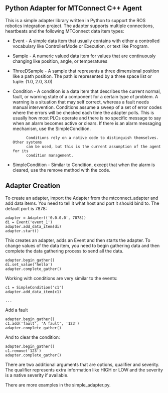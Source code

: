 Python Adapter for MTConnect C++ Agent
-------

This is a simple adapter library written in Python to support the ROS
robotics integration project. The adapter supports multiple connections,
heartbeats and the following MTConnect data item types:

* Event  - A simple data item that usually contains with either a controlled
           vocabulary like ControllerMode or Execution, or text like Program.

* Sample - A numeric valued data item for values that are continuously changing
           like position, angle, or temperatures

* ThreeDSample - A sample that represents a three dimensional position like
            a path position. The path is represented by a three space list or
            tuple: (1.0, 2.0, 3.0)

* Condition - A condition is a data item that describes the current normal, fault, or
            warning state of a component for a certain type of problem. A warning is
            a situation that may self correct, whereas a fault needs manual intervention.
            Conditions assume a sweep of a set of error codes where the errors will be
            checked each time the adapter polls. This is usually how most PLCs operate
            and there is no specific message to say when an alarm becomes active or
            clears. If there is an alarm messaging mechanism, use the SimpleCondition.

            Conditions rely on a native code to distinguish themselves. Other systems
            can be used, but this is the current assumption of the agent for its
            condition management.

* SimpleCondition - Similar to Condition, except that when the alarm is cleared, use
            the remove method with the code.


Adapter Creation
------

To create an adapter, import the Adapter from the mtconnect_adapter and add
data items. You need to tell it what host and port it should bind to. The default
port is 7878:

    adapter = Adapter(('0.0.0.0', 7878))
    di = Event('event_1')
    adapter.add_data_item(di)
    adapter.start()

This creates an adapter, adds an Event and then starts the adapter. To change
values of the data item, you need to begin gathering data and then complete the
data gathering process to send all the data.

    adapter.begin_gather()
    di.set_value('hello')
    adapter.complete_gather()

Working with conditions are very similar to the events:

    c1 = SimpleCondition('c1')
    adapter.add_data_item(c1)

    ...

Add a fault

    adapter.begin_gather()
    c1.add('fault', 'A fault', '123')
    adapter.complete_gather()

And to clear the condition:

    adapter.begin_gather()
    c1.remove('123')
    adapter.complete_gather()

There are two additional arguments that are options, qualifier and severity.
The qualifier represents extra information like HIGH or LOW and the severity
is a native severity if available.

There are more examples in the simple_adapter.py.